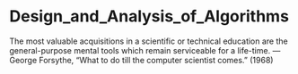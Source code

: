 # Design_and_Analysis_of_Algorithms
The most valuable acquisitions in a scientific or technical education are the general-purpose mental tools which remain serviceable for a life-time. —George Forsythe, “What to do till the computer scientist comes.” (1968)
